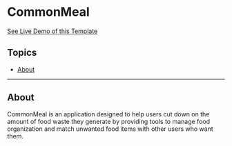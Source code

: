 # CommonMeal

[See Live Demo of this Template](https://common-meal.netlify.app/)

## Topics
- [About](#about)
___
## About
CommonMeal is an application designed to help users cut down on the amount of food waste they generate by providing tools to manage food organization and match unwanted food items with other users who want them. 
